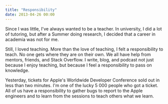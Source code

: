 ```yaml
---
title: "Responsibility"
date: 2013-04-26 00:00
---
```


Since I was little, I've always wanted to be a teacher. In university, I did a lot of tutoring, but after a Summer doing research, I decided that a career in academia was not for me.

Still, I loved teaching. More than the love of teaching, I felt a responsibility to teach. No one gets where they are on their own. We all have help from mentors, friends, and Stack Overflow. I write, blog, and podcast not just because I enjoy teaching, but because I feel a responsibility to pass on knowledge.

Yesterday, tickets for Apple's Worldwide Developer Conference sold out in less than two minutes. I'm one of the lucky 5 000 people who got a ticket. All of us have a responsibility to gather bugs to report to the Apple engineers and to learn from the sessions to teach others what we learn.

<!-- more -->
